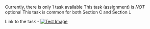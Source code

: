 Currently, there is only 1 task available
This task (assignment) is *NOT* optional
This task is common for both Section C and Section L

Link to the task - <a href="./task1.md">
  ![Test Image][ImageLink1]
  
  [ImageLink1]:(https://encrypted-tbn0.gstatic.com/images?q=tbn:ANd9GcQ_T8S5dbo7pZAm6BWtgZptcd6yoPmm5ytj1xAje76RdMxLjf6f)
